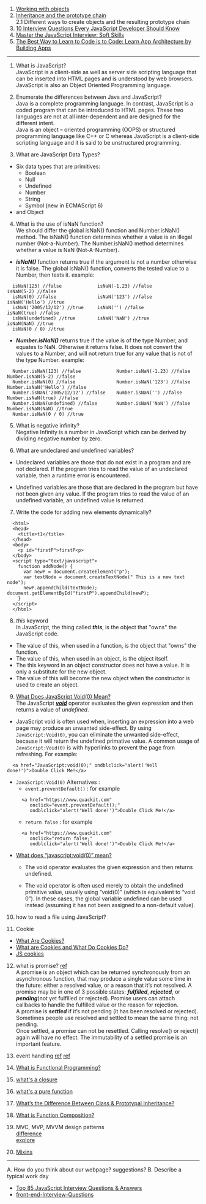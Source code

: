 1. [Working with objects](https://developer.mozilla.org/en-US/docs/Web/JavaScript/Guide/Working_with_Objects)  
2. [Inheritance and the prototype chain](https://developer.mozilla.org/en-US/docs/Web/JavaScript/Inheritance_and_the_prototype_chain)  
2.1 Different ways to create objects and the resulting prototype chain
3. [10 Interview Questions Every JavaScript Developer Should Know](https://medium.com/javascript-scene/10-interview-questions-every-javascript-developer-should-know-6fa6bdf5ad95)
4. [Master the JavaScript Interview: Soft Skills](https://medium.com/javascript-scene/master-the-javascript-interview-soft-skills-a8a5fb02c466)
5. [The Best Way to Learn to Code is to Code: Learn App Architecture by Building Apps](https://medium.com/javascript-scene/the-best-way-to-learn-to-code-is-to-code-learn-app-architecture-by-building-apps-7ec029db6e00)
----------------------------------------------------------------------------------------------------------------------------------------
1. What is JavaScript?  
  JavaScript is a client-side as well as server side scripting language that can be inserted into HTML pages and is understood by web browsers. JavaScript is also an Object Oriented Programming language.
  
2. Enumerate the differences between Java and JavaScript?  
  Java is a complete programming language. In contrast, JavaScript is a coded program that can be introduced to HTML pages. These two languages are not at all inter-dependent and are designed for the different intent.  
  Java is an object – oriented programming (OOPS) or structured programming language like C++ or C whereas JavaScript is a client-side scripting language and it is said to be unstructured programming.
  
3. What are JavaScript Data Types?  
  - Six data types that are primitives:
    - Boolean
    - Null
    - Undefined
    - Number
    - String
    - Symbol (new in ECMAScript 6)
  - and Object
  
4. What is the use of isNaN function?  
  We should differ the global isNaN() function and Number.isNaN() method. The isNaN() function determines whether a value is an illegal number (Not-a-Number). The Number.isNaN() method determines whether a value is NaN (Not-A-Number).
  - _**isNaN()**_ function returns true if the argument is not a number otherwise it is false. The global isNaN() function, converts the tested value to a Number, then tests it. example:
  ```
    isNaN(123) //false             isNaN(-1.23) //false             isNaN(5-2) //false
    isNaN(0) //false               isNaN('123') //false             isNaN('Hello') //true
    isNaN('2005/12/12') //true     isNaN('') //false                isNaN(true) //false
    isNaN(undefined) //true        isNaN('NaN') //true              isNaN(NaN) //true
    isNaN(0 / 0) //true
  ```  
  - _**Number.isNaN()**_ returns true if the value is of the type Number, and equates to NaN. Otherwise it returns false. It does not convert the values to a Number, and will not return true for any value that is not of the type Number. example:
  ```
    Number.isNaN(123) //false             Number.isNaN(-1.23) //false      Number.isNaN(5-2) //false
    Number.isNaN(0) //false               Number.isNaN('123') //false      Number.isNaN('Hello') //false
    Number.isNaN('2005/12/12') //false    Number.isNaN('') //false         Number.isNaN(true) //false
    Number.isNaN(undefined) //false       Number.isNaN('NaN') //false      Number.isNaN(NaN) //true
    Number.isNaN(0 / 0) //true
  ```
  
5. What is negative infinity?  
  Negative Infinity is a number in JavaScript which can be derived by dividing negative number by zero.
  
6. What are undeclared and undefined variables?  
  - Undeclared variables are those that do not exist in a program and are not declared. If the program tries to read the value of an undeclared variable, then a runtime error is encountered.

  - Undefined variables are those that are declared in the program but have not been given any value. If the program tries to read the value of an undefined variable, an undefined value is returned.  
  
7. Write the code for adding new elements dynamically?  
  ```
    <html> 
    <head> 
      <title>t1</title> 
    </head> 
    <body> 
      <p id="firstP">firstP<p> 
    </body> 
    <script type="text/javascript"> 
      function addNode() { 
        var newP = document.createElement("p"); 
        var textNode = document.createTextNode(" This is a new text node"); 
        newP.appendChild(textNode); document.getElementById("firstP").appendChild(newP); 
      } 
    </script> 
    </html>
  ```

8. _this_ keyword  
  In JavaScript, the thing called _**this**_, is the object that "owns" the JavaScript code.  
- The value of this, when used in a function, is the object that "owns" the function.  
- The value of this, when used in an object, is the object itself.  
- The this keyword in an object constructor does not have a value. It is only a substitute for the new object.  
- The value of this will become the new object when the constructor is used to create an object.
   
9. [What Does JavaScript Void(0) Mean?](https://www.quackit.com/javascript/tutorial/javascript_void_0.cfm)  
  The JavaScript _**[void](https://developer.mozilla.org/en-US/docs/Web/JavaScript/Reference/Operators/void)**_ operator evaluates the given expression and then returns a value of _undefined_.    
  
  - JavaScript void is often used when, inserting an expression into a web page may produce an unwanted side-effect. By using `JavaScript:Void(0)`, you can eliminate the unwanted side-effect, because it will return the undefined primative value. A common usage of `JavaScript:Void(0)` is with hyperlinks to prevent the page from refreshing. For example:
  ```
    <a href="JavaScript:void(0);" ondblclick="alert('Well done!')">Double Click Me!</a>
  ```
  
  - `JavaScript:Void(0)` Alternatives :
    - `event.preventDefault()` : for example
    ```
      <a href="https://www.quackit.com" 
         onclick="event.preventDefault();" 
         ondblclick="alert('Well done!')">Double Click Me!</a>
    ```
    - `return false` : for example
    ```
      <a href="https://www.quackit.com" 
         onclick="return false;" 
         ondblclick="alert('Well done!')">Double Click Me!</a>
    ```
  - [What does “javascript:void(0)” mean?](https://stackoverflow.com/questions/1291942/what-does-javascriptvoid0-mean)
    - The void operator evaluates the given expression and then returns undefined.

    - The void operator is often used merely to obtain the undefined primitive value, usually using “void(0)” (which is equivalent to “void 0”). In these cases, the global variable undefined can be used instead (assuming it has not been assigned to a non-default value).
10. how to read a file using JavaScript?  
  
11. Cookie
- [What Are Cookies?](http://www.whatarecookies.com/)
- [What are Cookies and What Do Cookies Do?](https://www.webopedia.com/DidYouKnow/Internet/all_about_cookies.asp)
- [JS cookies](https://www.w3schools.com/js/js_cookies.asp)

12. what is promise?   [ref](https://medium.com/javascript-scene/master-the-javascript-interview-what-is-a-promise-27fc71e77261)  
  A promise is an object which can be returned synchronously from an asynchronous function, that may produce a single value some time in the future: either a resolved value, or a reason that it’s not resolved. A promise may be in one of 3 possible states: _**fulfilled**_, _**rejected**_, or _**pending**_(not yet fulfilled or rejected). Promise users can attach callbacks to handle the fulfilled value or the reason for rejection.  
  A promise is _**settled**_ if it’s not pending (it has been resolved or rejected). Sometimes people use resolved and settled to mean the same thing: not pending.  
  Once settled, a promise can not be resettled. Calling resolve() or reject() again will have no effect. The immutability of a settled promise is an important feature.

13. event handling   [ref](https://javascript.info/bubbling-and-capturing)    [ref](https://www.bitovi.com/blog/a-crash-course-in-how-dom-events-work)
14. [What is Functional Programming?](https://medium.com/javascript-scene/master-the-javascript-interview-what-is-functional-programming-7f218c68b3a0)
15. [what's a closure](https://medium.com/javascript-scene/master-the-javascript-interview-what-is-a-closure-b2f0d2152b36)
16. [what's a pure function](https://medium.com/javascript-scene/master-the-javascript-interview-what-is-a-pure-function-d1c076bec976)
17. [What’s the Difference Between Class & Prototypal Inheritance?](https://medium.com/javascript-scene/master-the-javascript-interview-what-s-the-difference-between-class-prototypal-inheritance-e4cd0a7562e9)
18. [What is Function Composition?](https://medium.com/javascript-scene/master-the-javascript-interview-what-is-function-composition-20dfb109a1a0)
19. MVC, MVP, MVVM design patterns  
  [difference](https://www.quora.com/What-are-the-main-differences-between-MVC-MVP-and-MVVM-design-patterns-for-the-JavaScript-developer)  
  [explore](https://www.infoworld.com/article/2926003/microsoft-net/exploring-the-mvc-mvp-and-mvvm-design-patterns.html)
20. [Mixins](https://medium.com/javascript-scene/functional-mixins-composing-software-ffb66d5e731c)  
------------------------------------------------------------------------------------------------------------------------------------
A. How do you think about our webpage? suggestions?
B. Describe a typical work day

- [Top 85 JavaScript Interview Questions & Answers](https://career.guru99.com/top-85-javascript-interview-questions/)
- [front-end-Interview-Questions](https://github.com/khan4019/front-end-Interview-Questions)  
